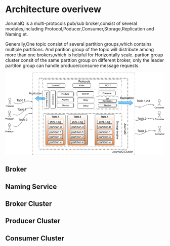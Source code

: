 # Architecture overivew
JorunalQ is a multi-protocols pub/sub broker,consist of several modules,including Protocol,Poducer,Consumer,Storage,Replication and Naming et.

Generally,One topic consist of several partition groups,which contains multiple partitions. And parition group of the topic will distribute among more than one brokers,which is helpful for Horizontally scale. partion group cluster consit of the same parttion group on different broker, only the leader partiton group can handle produce/consume message requests.



![JournalQ highlight](../img/journalQ-arch-cluster.png "JournalQ architecture")

## Broker

## Naming Service

## Broker Cluster

## Producer Cluster

## Consumer Cluster
